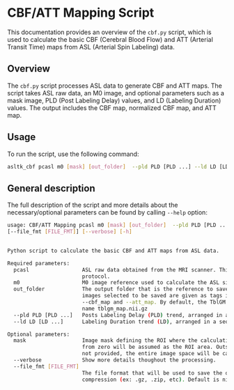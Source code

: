 # CBF/ATT Mapping Script

This documentation provides an overview of the `cbf.py` script, which is used to calculate the basic CBF (Cerebral Blood Flow) and ATT (Arterial Transit Time) maps from ASL (Arterial Spin Labeling) data.

## Overview

The `cbf.py` script processes ASL data to generate CBF and ATT maps. The script takes ASL raw data, an M0 image, and optional parameters such as a mask image, PLD (Post Labeling Delay) values, and LD (Labeling Duration) values. The output includes the CBF map, normalized CBF map, and ATT map.

## Usage

To run the script, use the following command:

```bash
asltk_cbf pcasl m0 [mask] [out_folder]  --pld PLD [PLD ...] --ld LD [LD ...] [--verbose] [--file_fmt [FILE_FMT]] [-h] [options]
```

## General description

The full description of the script and more details about the necessary/optional parameters can be found by calling `--help` option:

```bash
usage: CBF/ATT Mapping pcasl m0 [mask] [out_folder]  --pld PLD [PLD ...] --ld LD [LD ...] 
[--file_fmt [FILE_FMT]] [--verbose] [-h] 
                       

Python script to calculate the basic CBF and ATT maps from ASL data.

Required parameters:
  pcasl                 ASL raw data obtained from the MRI scanner. This must be the basic PLD ASL MRI acquisition
                        protocol.
  m0                    M0 image reference used to calculate the ASL signal.
  out_folder            The output folder that is the reference to save all the output images in the script. The
                        images selected to be saved are given as tags in the script caller, e.g. the options
                        --cbf_map and --att_map. By default, the TblGM map is placed in the output folder with the
                        name tblgm_map.nii.gz
  --pld PLD [PLD ...]   Posts Labeling Delay (PLD) trend, arranged in a sequence of float numbers
  --ld LD [LD ...]      Labeling Duration trend (LD), arranged in a sequence of float numbers.

Optional parameters:
  mask                  Image mask defining the ROI where the calculations must be done. Any pixel value different
                        from zero will be assumed as the ROI area. Outside the mask (value=0) will be ignored. If
                        not provided, the entire image space will be calculated.
  --verbose             Show more details thoughout the processing.
  --file_fmt [FILE_FMT]
                        The file format that will be used to save the output images. It is not allowed image
                        compression (ex: .gz, .zip, etc). Default is nii, but it can be choosen: mha, nrrd.
```